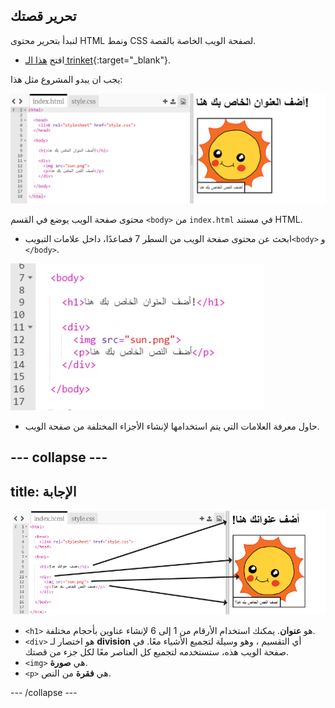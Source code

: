 ## تحرير قصتك

لنبدأ بتحرير محتوى HTML ونمط CSS لصفحة الويب الخاصة بالقصة.

+ افتح [هذا الـ trinket](http://jumpto.cc/web-story){:target="_blank"}.

يجب ان يبدو المشروع مثل هذا:

![لقطة شاشة](images/story-starter.png)

محتوى صفحة الويب يوضع في القسم `<body>` من `index.html` في مستند HTML.

+ ابحث عن محتوى صفحة الويب من السطر 7 فصاعدًا، داخل علامات التبويب`<body>` و ` </body>`.

![لقطة الشاشة](images/story-html.png)

+ حاول معرفة العلامات التي يتم استخدامها لإنشاء الأجزاء المختلفة من صفحة الويب.

## \--- collapse \---

## title: الإجابة

![لقطة الشاشة](images/story-elements.png)

+ `<h1>` هو **عنوان**. يمكنك استخدام الأرقام من 1 إلى 6 لإنشاء عناوين بأحجام مختلفة.
+ `<div>` هو اختصار لـ **division** أي التقسيم ، وهو وسيلة لتجميع الأشياء معًا. في صفحة الويب هذه، ستستخدمه لتجميع كل العناصر معًا لكل جزء من قصتك.
+ `<img>` هي **صورة**.
+ `<p>` هي **فقرة** من النص.

\--- /collapse \---